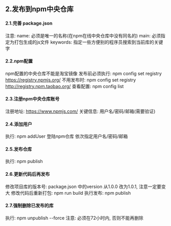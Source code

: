 ## 2.发布到npm中央仓库

#### 2.1.完善 package.json
注意:
name: 必须是唯一的名称(在npm在线中央仓库中没有同名的)
main: 必须指定为打包生成的js文件
keywords: 指定一些方便别的程序员搜索到当前库的关键字


#### 2.2.npm配置
npm配置的中央仓库不能是淘宝镜像
发布前必须执行: npm config set registry https://registry.npmjs.org/
不用发布时: npm config set registry http://registry.npm.taobao.org/
查看配置: npm config list

#### 2.3.注册npm中央仓库账号
注册地址: https://www.npmjs.com/
关键信息: 用户名/密码/邮箱(需要验证)
#### 2.4.添加用户
执行: npm addUser
登陆npm仓库
依次指定用户名/密码/邮箱

#### 2.5.发布仓库
执行: npm publish

#### 2.6.更新代码后再发布
修改项目库的版本号: package.json 中的version 从1.0.0 改为1.0.1, 注意一定要变大
修改代码后重新打包: npm run build
执行发布: npm publish


#### 2.7.强制删除已发布的库
执行: npm unpublish --force
注意: 必须在72小时内, 否则不能再删除